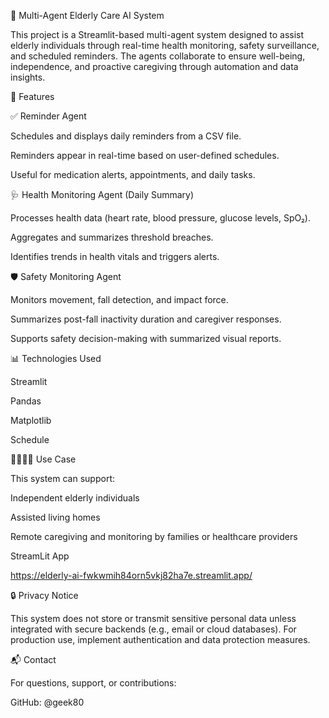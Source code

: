 👵 Multi-Agent Elderly Care AI System

This project is a Streamlit-based multi-agent system designed to assist elderly individuals through real-time health monitoring, safety surveillance, and scheduled reminders. The agents collaborate to ensure well-being, independence, and proactive caregiving through automation and data insights.

🚀 Features

✅ Reminder Agent

Schedules and displays daily reminders from a CSV file.

Reminders appear in real-time based on user-defined schedules.

Useful for medication alerts, appointments, and daily tasks.


🩺 Health Monitoring Agent (Daily Summary)

Processes health data (heart rate, blood pressure, glucose levels, SpO₂).

Aggregates and summarizes threshold breaches.

Identifies trends in health vitals and triggers alerts.


🛡 Safety Monitoring Agent

Monitors movement, fall detection, and impact force.

Summarizes post-fall inactivity duration and caregiver responses.

Supports safety decision-making with summarized visual reports.


📊 Technologies Used

Streamlit

Pandas

Matplotlib

Schedule


👨‍👩‍👧‍👦 Use Case

This system can support:

Independent elderly individuals

Assisted living homes

Remote caregiving and monitoring by families or healthcare providers

StreamLit App

https://elderly-ai-fwkwmih84orn5vkj82ha7e.streamlit.app/


🔒 Privacy Notice

This system does not store or transmit sensitive personal data unless integrated with secure backends (e.g., email or cloud databases). For production use, implement authentication and data protection measures.


📬 Contact

For questions, support, or contributions:

GitHub: @geek80

